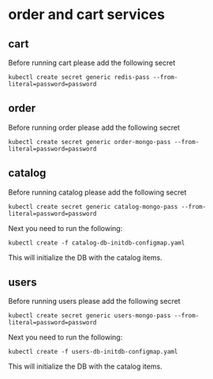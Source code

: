 # order and cart services

## cart

Before running cart please add the following secret
```
kubectl create secret generic redis-pass --from-literal=password=password
```

## order

Before running order please add the following secret
```
kubectl create secret generic order-mongo-pass --from-literal=password=password
```

## catalog

Before running catalog please add the following secret
```
kubectl create secret generic catalog-mongo-pass --from-literal=password=password
```

Next you need to run the following:
```
kubectl create -f catalog-db-initdb-configmap.yaml
```

This will initialize the DB with the catalog items.

## users

Before running users please add the following secret
```
kubectl create secret generic users-mongo-pass --from-literal=password=password
```

Next you need to run the following:
```
kubectl create -f users-db-initdb-configmap.yaml
```

This will initialize the DB with the catalog items.


